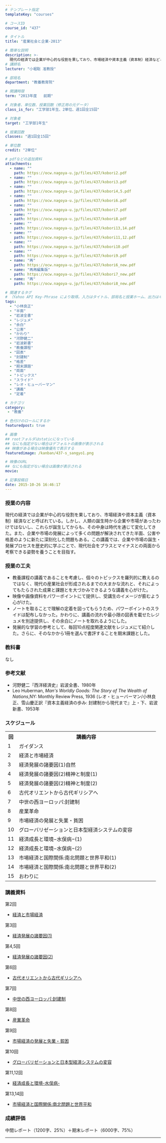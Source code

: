 ```yaml
---
# テンプレート指定
templateKey: "courses"

# コースID
course_id: "437"

# タイトル
title: "産業社会と企業-2013"

# 簡単な説明
description: >-
  現代の経済では企業が中心的な役割を果しており、市場経済や資本主義（資本制）経済などと呼ばれている。しかし、人類の誕生時から企業や市場があったわけではないし、これらが誕生してからも、その中身は時代を通じて変化してきた。また、企業や市場の発展によって多くの問題が解決されてきた半面、公害や格差のように新たに深刻化した問題もある。この講義では、企業や市場の誕生・発展プロセスを歴史的に学ぶことで、現代社会を ....
# 講師名
lecturer: "小堀聡 准教授"

# 部局名
department: "教養教育院"

# 開講時限
term: "2013年度	前期"

# 対象者、単位数、授業回数（修正用の元データ）
class_is_for: "工学部1年生、2単位、週1回全15回"

# 対象者
target: "工学部1年生"

# 授業回数
classes: "週1回全15回"

# 単位数
credit: "2単位"

# pdfなどの追加資料
attachments:
  - name: "" 
    path: https://ocw.nagoya-u.jp/files/437/kobori2.pdf
  - name: "" 
    path: https://ocw.nagoya-u.jp/files/437/kobori3.pdf
  - name: "" 
    path: https://ocw.nagoya-u.jp/files/437/kobori4,5.pdf
  - name: "" 
    path: https://ocw.nagoya-u.jp/files/437/kobori6.pdf
  - name: "" 
    path: https://ocw.nagoya-u.jp/files/437/kobori7.pdf
  - name: "" 
    path: https://ocw.nagoya-u.jp/files/437/kobori8.pdf
  - name: "" 
    path: https://ocw.nagoya-u.jp/files/437/kobori13,14.pdf
  - name: "" 
    path: https://ocw.nagoya-u.jp/files/437/kobori11,12.pdf
  - name: "" 
    path: https://ocw.nagoya-u.jp/files/437/kobori10.pdf
  - name: "" 
    path: https://ocw.nagoya-u.jp/files/437/kobori9.pdf
  - name: "再" 
    path: https://ocw.nagoya-u.jp/files/437/kobori6_new.pdf
  - name: "再再編集版" 
    path: https://ocw.nagoya-u.jp/files/437/kobori7_new.pdf
  - name: "再" 
    path: https://ocw.nagoya-u.jp/files/437/kobori8_new.pdf

# 関連するタグ
# （Yahoo API Key-Phrase により取得。入力はタイトル、部局名と授業ホーム、出力はキーフレーズ（tags））
tags:
  - "小林良正"
  - "半面"
  - "岩波全書"
  - "レジュメ"
  - "余白"
  - "公害"
  - "かわり"
  - "河野健二"
  - "岩波新書"
  - "教養課程"
  - "図表"
  - "封建制"
  - "格差"
  - "期末課題"
  - "両面"
  - "トピックス"
  - "スライド"
  - "レオ・ヒューバーマン"
  - "講義"
  - "定着"

# カテゴリ
category:
 - "教養"

# 色付けのロールにするか
featuredpost: true

# 画像
## rootフォルダはstaticになっている
## なにも指定がない場合はデフォルトの画像が表示される
## 映像がある場合は映像優先で表示する
featuredimage: /kanban/437-s_sangyo1.png

# 映像のURL
## なにも指定がない場合は画像が表示される
movie: 

# 記事投稿日
date: 2015-10-26 16:46:17
---
```


### 授業の内容

現代の経済では企業が中心的な役割を果しており、市場経済や資本主義（資本制）経済などと呼ばれている。しかし、人類の誕生時から企業や市場があったわけではないし、これらが誕生してからも、その中身は時代を通じて変化してきた。また、企業や市場の発展によって多くの問題が解決されてきた半面、公害や格差のように新たに深刻化した問題もある。この講義では、企業や市場の誕生・発展プロセスを歴史的に学ぶことで、現代社会をプラスとマイナスとの両面から考察できる姿勢を養うことを目指す。


### 授業の工夫

  * 教養課程の講義であることを考慮し、個々のトピックスを羅列的に教えるのではなく、現代の産業社会が形成されるまでの大まかな流れと、それによってもたらされた成果と課題とを大づかみできるような講義を心がけた。
  * 映像や画像資料をパワーポイントにて提供し、受講生のイメージが膨むよう心がけた。
  * ノートを取ることで理解の定着を図ってもらうため、パワーポイントのスライドは配布しなかった。かわりに、講義の流れや最小限の図表を載せたレジュメを別途提供し、その余白にノートを取れるようにした。
  * 発展的な学習の参考として、毎回10点程度関連文献をレジュメにて紹介した。さらに、そのなかから1冊を選んで書評することを期末課題とした。





### 教科書 

なし

### 参考文献 

  * 河野健二『西洋経済史』岩波全書、1980年
  * Leo Huberman, _Man's Worldly Goods: The Story of The Wealth of Nations_,NY: Monthly Review Press, 1936 (レオ・ヒューバーマン/小林良正、雪山慶正訳『資本主義経済の歩み: 封建制から現代まで』上・下、岩波新書、1953年


<h3>スケジュール</h3>
<table class="basic" width="455">
<tr>
<th width="20" class="center">回</th>
<th width="435" class="center">講義内容</th>
</tr>
<tr>
<td width="20" class="center">1</td>
<td width="435">ガイダンス</td>
</tr>
<tr>
<td width="20" class="center">2</td>
<td width="435">経済と市場経済</td>
</tr>
<tr>
<td width="20" class="center">3</td>
<td width="435">経済発展の諸要因(1)自然</td>
</tr>
<tr>
<td width="20" class="center">4</td>
<td width="435">経済発展の諸要因(2)精神と制度(1)</td>
</tr>
<tr>
<td width="20" class="center">5</td>
<td width="435">経済発展の諸要因(2)精神と制度(2)</td>
</tr>
<tr>
<td width="20" class="center">6</td>
<td width="435">古代オリエントから古代ギリシアへ</td>
</tr>
<tr>
<td width="20" class="center">7</td>
<td width="435">中世の西ヨーロッパ:封建制</td>
</tr>
<tr>
<td width="20" class="center">8</td>
<td width="435">産業革命</td>
</tr>
<tr>
<td width="20" class="center">9</td>
<td width="435">市場経済の発展と失業・貧困</td>
</tr>
<tr>
<td width="20" class="center">10</td>
<td width="435">グローバリゼーションと日本型経済システムの変容</td>
</tr>
<tr>
<td width="20" class="center">11</td>
<td width="435">経済成長と環境−水俣病−(1)</td>
</tr>
<tr>
<td width="20" class="center">12</td>
<td width="435">経済成長と環境−水俣病−(2)</td>
</tr>
<tr>
<td width="20" class="center">13</td>
<td width="435">市場経済と国際関係:南北問題と世界平和(1)</td>
</tr>
<tr>
<td width="20" class="center">14</td>
<td width="435">市場経済と国際関係:南北問題と世界平和(2)</td>
</tr>
<tr>
<td width="20" class="center">15</td>
<td width="435">おわりに</td>
</tr>
</table>


### 講義資料

第2回

- [経済と市場経済](https://ocw.nagoya-u.jp/files/437/kobori2.pdf) 

第3回

- [経済発展の諸要因(1)](https://ocw.nagoya-u.jp/files/437/kobori3.pdf) 

第4,5回

- [経済発展の諸要因(2)](https://ocw.nagoya-u.jp/files/437/kobori4,5.pdf) 

第6回

- [古代オリエントから古代ギリシアへ](https://ocw.nagoya-u.jp/files/437/kobori6_new.pdf) 

第7回

- [中世の西ヨーロッパ:封建制](https://ocw.nagoya-u.jp/files/437/kobori7_new.pdf) 

第8回

- [産業革命](https://ocw.nagoya-u.jp/files/437/kobori8_new.pdf) 

第9回

- [市場経済の発展と失業・貧困](https://ocw.nagoya-u.jp/files/437/kobori9.pdf) 

第10回

- [グローバリゼーションと日本型経済システムの変容](https://ocw.nagoya-u.jp/files/437/kobori10.pdf) 

第11,12回

- [経済成長と環境-水俣病-](https://ocw.nagoya-u.jp/files/437/kobori11,12.pdf) 

第13,14回

- [市場経済と国際関係:南北問題と世界平和](https://ocw.nagoya-u.jp/files/437/kobori13,14.pdf) 





### 成績評価

中間レポート（1200字、25%）＋期末レポート（6000字、75%）





-----